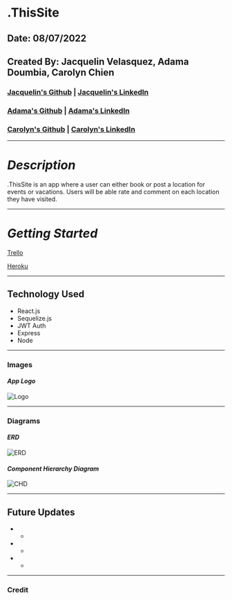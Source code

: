 # .ThisSite

## Date: 08/07/2022

## Created By: Jacquelin Velasquez, Adama Doumbia, Carolyn Chien

### [Jacquelin's Github](https://github.com/v-jacx) | [Jacquelin's LinkedIn](https://www.linkedin.com/in/jacquelinvelasquez/) 
### [Adama's Github](https://github.com/apd5392/) | [Adama's LinkedIn](https://www.linkedin.com/in/adama-doumbia223/)
### [Carolyn's Github](https://github.com/Carolynchien) | [Carolyn's LinkedIn](https://www.linkedin.com/in/yin-ting-chien/)

---

# **_Description_**
.ThisSite is an app where a user can either book or post a location for events or vacations. Users will be able rate and comment on each location they have visited.

---
# **_Getting Started_**
[Trello](https://trello.com/b/P0VJlKtd/thissite)

[Heroku]()

---

## **Technology Used**
* React.js
* Sequelize.js
* JWT Auth
* Express
* Node

---

### **Images**

#### **_App Logo_**
![Logo](https://i.imgur.com/ozgtwMJ.jpg)

---

### **Diagrams**

#### **_ERD_**
![ERD](https://i.imgur.com/VVdnweT.png)

#### **_Component Hierarchy Diagram_**
![CHD](https://i.imgur.com/Ctiawha.png)

---

## **Future Updates**

* -
* -
* -

---

### **Credit**

